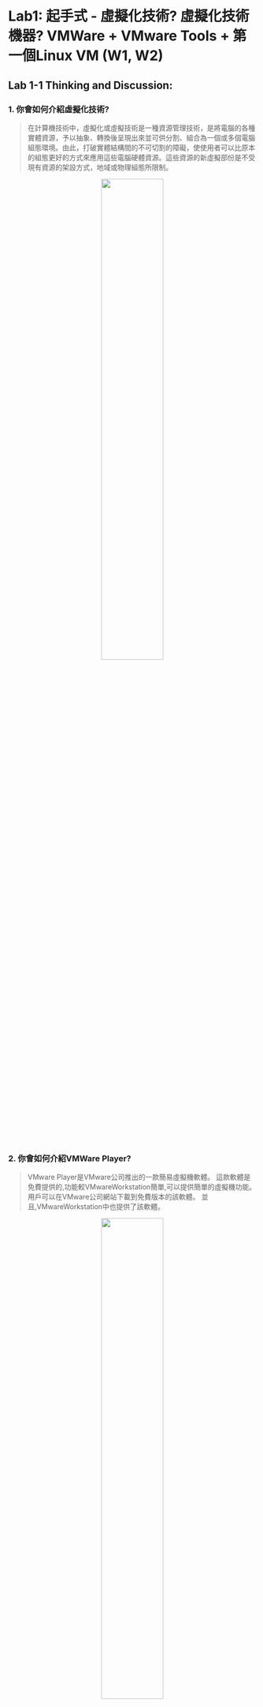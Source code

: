 # Lab1: 起手式 - 虛擬化技術? 虛擬化技術機器? VMWare + VMware Tools + 第一個Linux VM (W1, W2)

## Lab 1-1 Thinking and Discussion:

### 1. 你會如何介紹虛擬化技術?

> 在計算機技術中，虛擬化或虛擬技術是一種資源管理技術，是將電腦的各種實體資源，予以抽象、轉換後呈現出來並可供分割、組合為一個或多個電腦組態環境。由此，打破實體結構間的不可切割的障礙，使使用者可以比原本的組態更好的方式來應用這些電腦硬體資源。這些資源的新虛擬部份是不受現有資源的架設方式，地域或物理組態所限制。

<div align="center">
     <img 
      src="https://user-images.githubusercontent.com/55008636/156907025-fafaee85-97eb-4eb7-ba76-93bc143e5eed.png" 
      width="50%" height="50%">
    </div>
    


### 2. 你會如何介紹VMWare Player?

>  VMware Player是VMware公司推出的一款簡易虛擬機軟體。 這款軟體是免費提供的,功能較VMwareWorkstation簡單,可以提供簡單的虛擬機功能。 用戶可以在VMware公司網站下載到免費版本的該軟體。 並且,VMwareWorkstation中也提供了該軟體。

<div align="center">
     <img 
      src="https://user-images.githubusercontent.com/55008636/156907011-e982ba53-fbbc-4e17-8aba-ee6e899fbf08.png" 
      width="50%" height="50%">
    </div>
    
## Lab 1-2 安裝VMWare & Download Link

![image](https://user-images.githubusercontent.com/55008636/156907075-277f3aca-2f98-4e12-817e-46d4748d53ce.png)


## Lab 1-3 第1個Linux VM: 安裝Ubuntu 20/04 LST

![image](https://user-images.githubusercontent.com/55008636/156907197-94223767-011a-4788-abb5-5b8018656380.png)

